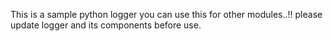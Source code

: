This is a sample python logger
you can use this for other modules..!!
please update logger
and its components before use.